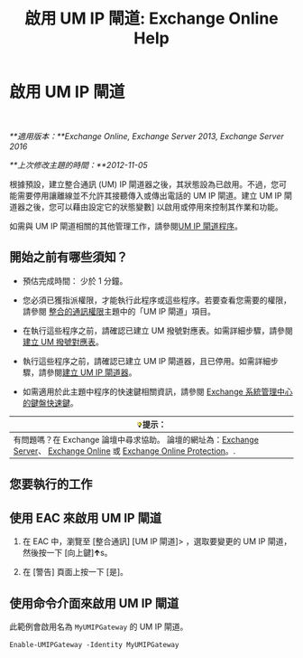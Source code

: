 ﻿---
title: '啟用 UM IP 閘道: Exchange Online Help'
TOCTitle: 啟用 UM IP 閘道
ms:assetid: 2706ae06-c45d-41b7-abbe-378a9fca104a
ms:mtpsurl: https://technet.microsoft.com/zh-tw/library/Aa996857(v=EXCHG.150)
ms:contentKeyID: 50472736
ms.date: 05/23/2018
mtps_version: v=EXCHG.150
ms.translationtype: MT
---

# 啟用 UM IP 閘道

 

_**適用版本：**Exchange Online, Exchange Server 2013, Exchange Server 2016_

_**上次修改主題的時間：**2012-11-05_

根據預設，建立整合通訊 (UM) IP 閘道器之後，其狀態設為已啟用。不過，您可能需要停用讓離線並不允許其接聽傳入或傳出電話的 UM IP 閘道。建立 UM IP 閘道器之後，您可以藉由設定它的狀態變數\] 以啟用或停用來控制其作業和功能。

如需與 UM IP 閘道相關的其他管理工作，請參閱[UM IP 閘道程序](um-ip-gateway-procedures-exchange-2013-help.md)。

## 開始之前有哪些須知？

  - 預估完成時間： 少於 1 分鐘。

  - 您必須已獲指派權限，才能執行此程序或這些程序。若要查看您需要的權限，請參閱 [整合的通訊權限](unified-messaging-permissions-exchange-2013-help.md)主題中的「UM IP 閘道」項目。

  - 在執行這些程序之前，請確認已建立 UM 撥號對應表。如需詳細步驟，請參閱[建立 UM 撥號對應表](create-a-um-dial-plan-exchange-2013-help.md)。

  - 執行這些程序之前，請確認已建立 UM IP 閘道器，且已停用。如需詳細步驟，請參閱[建立 UM IP 閘道器](create-a-um-ip-gateway-exchange-2013-help.md)。

  - 如需適用於此主題中程序的快速鍵相關資訊，請參閱 [Exchange 系統管理中心的鍵盤快速鍵](keyboard-shortcuts-in-the-exchange-admin-center-exchange-online-protection-help.md)。

<table>
<thead>
<tr class="header">
<th><img src="images/Bb124558.tip(EXCHG.150).gif" title="提示" alt="提示" />提示：</th>
</tr>
</thead>
<tbody>
<tr class="odd">
<td>有問題嗎？在 Exchange 論壇中尋求協助。 論壇的網址為：<a href="https://go.microsoft.com/fwlink/p/?linkid=60612">Exchange Server</a>、 <a href="https://go.microsoft.com/fwlink/p/?linkid=267542">Exchange Online</a> 或 <a href="https://go.microsoft.com/fwlink/p/?linkid=285351">Exchange Online Protection</a>。.</td>
</tr>
</tbody>
</table>


## 您要執行的工作

## 使用 EAC 來啟用 UM IP 閘道

1.  在 EAC 中，瀏覽至 \[整合通訊\] \[UM IP 閘道\]\> ，選取要變更的 UM IP 閘道，然後按一下 \[向上鍵\]![向上箭號圖示](images/JJ150576.1732c727-328b-4a1a-b84d-6d7252c7dcab(EXCHG.150).gif "向上箭號圖示")s。

2.  在 \[警告\] 頁面上按一下 \[是\]。

## 使用命令介面來啟用 UM IP 閘道

此範例會啟用名為 `MyUMIPGateway` 的 UM IP 閘道。

    Enable-UMIPGateway -Identity MyUMIPGateway

